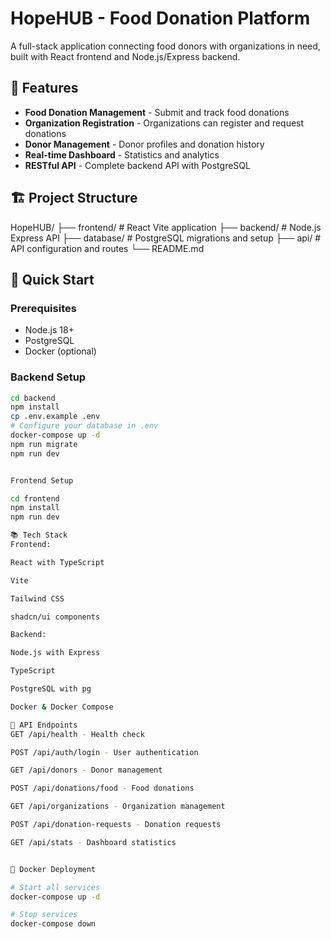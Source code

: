 # HopeHUB - Food Donation Platform

A full-stack application connecting food donors with organizations in need, built with React frontend and Node.js/Express backend.

## 🌟 Features

- **Food Donation Management** - Submit and track food donations
- **Organization Registration** - Organizations can register and request donations
- **Donor Management** - Donor profiles and donation history
- **Real-time Dashboard** - Statistics and analytics
- **RESTful API** - Complete backend API with PostgreSQL

## 🏗️ Project Structure

HopeHUB/
├── frontend/ # React Vite application
├── backend/ # Node.js Express API
├── database/ # PostgreSQL migrations and setup
├── api/ # API configuration and routes
└── README.md


## 🚀 Quick Start

### Prerequisites
- Node.js 18+
- PostgreSQL
- Docker (optional)

### Backend Setup
```bash
cd backend
npm install
cp .env.example .env
# Configure your database in .env
docker-compose up -d
npm run migrate
npm run dev


Frontend Setup

cd frontend
npm install
npm run dev

📚 Tech Stack
Frontend:

React with TypeScript

Vite

Tailwind CSS

shadcn/ui components

Backend:

Node.js with Express

TypeScript

PostgreSQL with pg

Docker & Docker Compose

🔧 API Endpoints
GET /api/health - Health check

POST /api/auth/login - User authentication

GET /api/donors - Donor management

POST /api/donations/food - Food donations

GET /api/organizations - Organization management

POST /api/donation-requests - Donation requests

GET /api/stats - Dashboard statistics


🐳 Docker Deployment

# Start all services
docker-compose up -d

# Stop services
docker-compose down